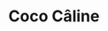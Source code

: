 ---
title: "Coco Câline"
price: "5€"
description: "Smoothie Coco Câline doux et crémeux."
image: "/uploads/coco-caline.jpg"
image_alt: "Smoothie Coco Câline"
---